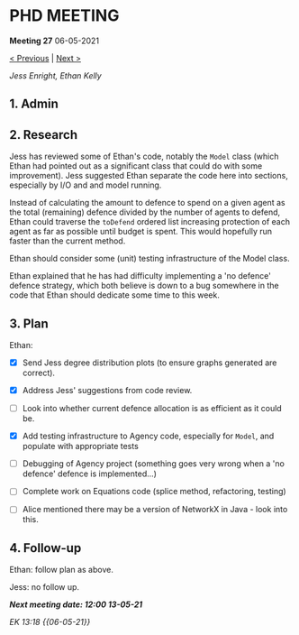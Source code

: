 # PHD MEETING

__Meeting 27__
06-05-2021

[< Previous](../04-21/26_29-04-21.md) | [Next >](../05-21/28_13-04-21.md)

_Jess Enright,_
_Ethan Kelly_


## 1. Admin


## 2. Research

Jess has reviewed some of Ethan's code, notably the `Model` class (which Ethan had pointed out as a significant class that could do with some improvement). Jess suggested Ethan separate the code here into sections, especially by I/O and and model running.

Instead of calculating the amount to defence to spend on a given agent as the total (remaining) defence divided by the number of agents to defend, Ethan could traverse the `toDefend` ordered list increasing protection of each agent as far as possible until budget is spent. This would hopefully run faster than the current method.

Ethan should consider some (unit) testing infrastructure of the Model class.

Ethan explained that he has had difficulty implementing a 'no defence' defence strategy, which both believe is down to a bug somewhere in the code that Ethan should dedicate some time to this week.


## 3. Plan

Ethan:
- [X] Send Jess degree distribution plots (to ensure graphs generated are correct).
- [X] Address Jess' suggestions from code review.
- [ ] Look into whether current defence allocation is as efficient as it could be.
- [X] Add testing infrastructure to Agency code, especially for `Model`, and populate with appropriate tests
- [ ] Debugging of Agency project (something goes very wrong when a 'no defence' defence is implemented...)
- [ ] Complete work on Equations code (splice method, refactoring, testing)
- [ ] Alice mentioned there may be a version of NetworkX in Java - look into this.


## 4. Follow-up

Ethan: follow plan as above.

Jess: no follow up.


**_Next meeting date: 12:00 13-05-21_**



_EK 13:18 {{06-05-21}}_
